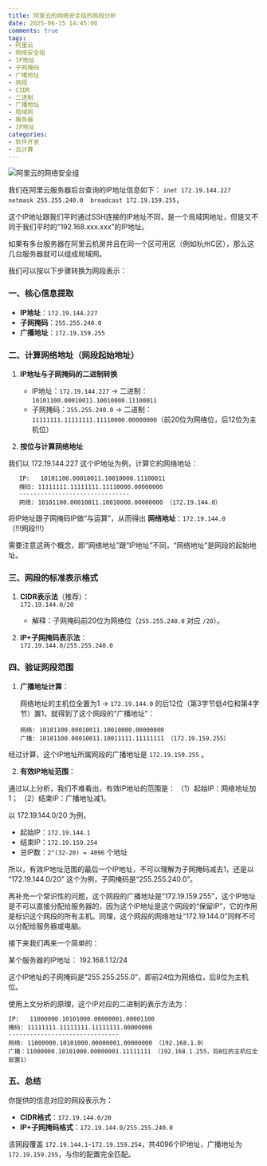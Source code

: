 ```yaml
---
title: 阿里云的网络安全组的网段分析
date: 2025-06-15 14:45:00
comments: true
tags:
- 阿里云
- 网络安全组
- IP地址
- 子网掩码
- 广播地址
- 网段
- CIDR
- 二进制
- 广播地址
- 局域网
- 服务器
- IP地址
categories:
- 软件开发
- 云计算
---
```



![阿里云的网络安全组](https://s2.loli.net/2025/06/15/nZNxKFoy3rDkT68.png)


我们在阿里云服务器后台查询的IP地址信息如下：
 `inet 172.19.144.227  netmask 255.255.240.0  broadcast 172.19.159.255`，
 
 这个IP地址跟我们平时通过SSH连接的IP地址不同，是一个局域网地址，但是又不同于我们平时的“192.168.xxx.xxx”的IP地址。
 
 如果有多台服务器在阿里云机房并且在同一个区可用区（例如杭州C区），那么这几台服务器就可以组成局域网。
 
 我们可以按以下步骤转换为网段表示：  


### **一、核心信息提取**
- **IP地址**：`172.19.144.227`  
- **子网掩码**：`255.255.240.0`  
- **广播地址**：`172.19.159.255`  


### **二、计算网络地址（网段起始地址）**

1. **IP地址与子网掩码的二进制转换**  

   - IP地址：`172.19.144.227` → 二进制：  
     `10101100.00010011.10010000.11100011`  
   - 子网掩码：`255.255.240.0` → 二进制：  
     `11111111.11111111.11110000.00000000`（前20位为网络位，后12位为主机位）  

2. **按位与计算网络地址**  

我们以 172.19.144.227 这个IP地址为例，计算它的网络地址：

```
   IP:   10101100.00010011.10010000.11100011  
   掩码: 11111111.11111111.11110000.00000000  
   -------------------------------  
   网络: 10101100.00010011.10010000.00000000 （172.19.144.0）
```  

将IP地址跟子网掩码IP做“与运算”，从而得出
   **网络地址**：`172.19.144.0`  
（!!!网段!!!）

需要注意这两个概念，即“网络地址”跟“IP地址”不同，“网络地址”是网段的起始地址。


### **三、网段的标准表示格式**

1. **CIDR表示法**（推荐）：  
   `172.19.144.0/20`  

   - 解释：子网掩码前20位为网络位（`255.255.240.0` 对应 `/20`）。  

2. **IP+子网掩码表示法**：  
   `172.19.144.0/255.255.240.0`  


### **四、验证网段范围**

1. **广播地址计算**：  

   网络地址的主机位全置为1 → `172.19.144.0` 的后12位（第3字节低4位和第4字节）置1，就得到了这个网段的“广播地址”：  

   ```
   网络: 10101100.00010011.10010000.00000000  
   广播: 10101100.00010011.10011111.11111111 （172.19.159.255）
   ```  

经过计算，这个IP地址所属网段的广播地址是 `172.19.159.255` 。  

2. **有效IP地址范围**：  


通过以上分析，我们不难看出，有效IP地址的范围是：
（1）起始IP：网络地址加1；
（2）结束IP：广播地址减1。

以 172.19.144.0/20 为例，

   - 起始IP：`172.19.144.1`  
   - 结束IP：`172.19.159.254`  
   - 总IP数：`2^(32-20) = 4096` 个地址  

所以，有效IP地址范围的最后一个IP地址，不可以理解为子网掩码减去1，还是以 “172.19.144.0/20” 这个为例，子网掩码是“255.255.240.0”。

再补充一个常识性的问题，这个网段的广播地址是“172.19.159.255”，这个IP地址是不可以直接分配给服务器的，因为这个IP地址是这个网段的“保留IP”，它的作用是标识这个网段的所有主机。同理，这个网段的网络地址“172.19.144.0”同样不可以分配给服务器或电脑。

接下来我们再来一个简单的：

某个服务器的IP地址： 192.168.1.12/24

这个IP地址的子网掩码是“255.255.255.0”，即前24位为网络位，后8位为主机位。

使用上文分析的原理，这个IP对应的二进制的表示方法为：

```
IP:   11000000.10101000.00000001.00001100  
掩码: 11111111.11111111.11111111.00000000  
-------------------------------  
网络: 11000000.10101000.00000001.00000000 （192.168.1.0）
广播：11000000.10101000.00000001.11111111 （192.168.1.255，将8位的主机位全部置1）
```



### **五、总结**

你提供的信息对应的网段表示为：  
- **CIDR格式**：`172.19.144.0/20`  
- **IP+子网掩码格式**：`172.19.144.0/255.255.240.0`  

该网段覆盖 `172.19.144.1~172.19.159.254`，共4096个IP地址，广播地址为 `172.19.159.255`，与你的配置完全匹配。



